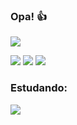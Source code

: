 ### Opa! 👍

<picture>
  <source
    srcset="https://github-readme-stats.vercel.app/api?username=igordesa&show_icons=true&theme=shadow_green"
    media="(prefers-color-scheme: dark)"
  />
  <source
    srcset="https://github-readme-stats.vercel.app/api?username=igordesa&show_icons=true"
    media="(prefers-color-scheme: light), (prefers-color-scheme: no-preference)"
  />
  <img src="https://github-readme-stats.vercel.app/api?username=igordesa&show_icons=true" />
</picture>





<div>

<a href="https://discord.com/users/341995201788903424" target="blank"><img src="https://img.shields.io/badge/Discord-7289DA?style=for-the-badge&logo=discord&logoColor=white" target="_blank"></a>
<a href="https://www.linkedin.com/in/igor-de-s%C3%A1-958470281/" target="blank"><img src="https://img.shields.io/badge/LinkedIn-0077B5?style=for-the-badge&logo=linkedin&logoColor=white" target="_blank"></a>
<a href="https://www.instagram.com/begac94/" target="blank"><img src="https://img.shields.io/badge/Instagram-E4405F?style=for-the-badge&logo=instagram&logoColor=white" target="_blank"></a>


### Estudando:

</div>

<p align="left">
  <a href="https://devicons.dev.br/">
    <img src="https://devicons.dev.br/icons?icon=JavaScript,NodeJS&theme=dark" />
  </a>
</p>
